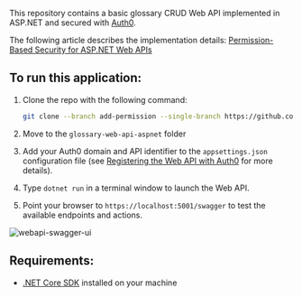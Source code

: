 This repository contains a basic glossary CRUD Web API implemented in ASP.NET and secured with [Auth0](https://auth0.com/).

The following article describes the implementation details: [Permission-Based Security for ASP.NET Web APIs](https://auth0.com/blog/permission-based-security-for-aspnet-webapi/)

## To run this application:

1. Clone the repo with the following command: 

   ```bash
   git clone --branch add-permission --single-branch https://github.com/auth0-blog/glossary-web-api-aspnet.git
   ```

2. Move to the `glossary-web-api-aspnet` folder 

3. Add your Auth0 domain and API identifier to the `appsettings.json` configuration file (see [Registering the Web API with Auth0](https://auth0.com/blog/aspnet-web-api-authorization/#Registering-the-API-application-with-Auth0) for more details).

4. Type `dotnet run` in a terminal window to launch the Web API.

5. Point your browser to `https://localhost:5001/swagger` to test the available endpoints and actions.

![webapi-swagger-ui](https://images.ctfassets.net/23aumh6u8s0i/1rNBChKdbCr9fKdpbbYcKR/014f6ace0411febc726959cd88ed8e6a/protected-swagger-ui-webapi.png)

## Requirements:

- [.NET Core SDK](https://dotnet.microsoft.com/download/dotnet/current) installed on your machine

